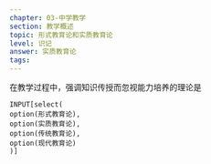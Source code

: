 ```yaml
---
chapter: 03-中学教学
section: 教学概述
topic: 形式教育论和实质教育论
level: 识记
answer: 实质教育论
tags:
---
```


在教学过程中，强调知识传授而忽视能力培养的理论是

```meta-bind
INPUT[select(
option(形式教育论),
option(实质教育论),
option(传统教育论),
option(现代教育论)
)]
```